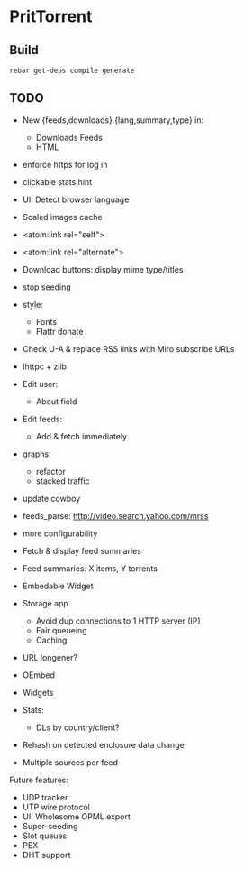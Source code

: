 PritTorrent
===========

Build
-----

```
rebar get-deps compile generate
```


TODO
----

* New {feeds,downloads}.{lang,summary,type} in:
  * Downloads Feeds
  * HTML

* enforce https for log in
* clickable stats hint
* UI: Detect browser language
* Scaled images cache

* <atom:link rel="self">
* <atom:link rel="alternate">
* Download buttons: display mime type/titles

* stop seeding

* style:
  * Fonts
  * Flattr donate

* Check U-A & replace RSS links with Miro subscribe URLs
* lhttpc + zlib

* Edit user:
  * About field
* Edit feeds:
  * Add & fetch immediately

* graphs:
  * refactor
  * stacked traffic

* update cowboy
* feeds_parse: http://video.search.yahoo.com/mrss

* more configurability

* Fetch & display feed summaries

* Feed summaries: X items, Y torrents

* Embedable Widget

* Storage app
  - Avoid dup connections to 1 HTTP server (IP)
  - Fair queueing
  - Caching
* URL longener?
* OEmbed
* Widgets

* Stats:
  - DLs by country/client?

* Rehash on detected enclosure data change
* Multiple sources per feed

Future features:

* UDP tracker
* UTP wire protocol
* UI: Wholesome OPML export
* Super-seeding
* Slot queues
* PEX
* DHT support
